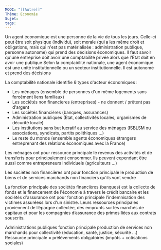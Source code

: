```yaml
---
MOOC: "[[Autre]]"
Thème: Economie
Sujet:
tags:
---
```


Un agent économique est une personne de la vie de tous les jours. Celle-ci peut être soit physique (individu), soit morale (qui a les même droit et obligations, mais qui n'est pas matérialisée : administration publique, personne autonome) qui prend des décisions économiques.
Il faut savoir qu'une entreprise doit avoir une comptabilité privée alors que l'Etat doit en avoir une publique
Selon la comptabilité nationale, une agent économique est une unité institutionnelle ou un secteur institutionnelle. Il est autonome et prend des décisions

La comptabilité nationale identifie 6 types d'acteur économiques :

- Les ménages (ensemble de personnes d'un même logements sans forcément liens familiaux)
- Les sociétés non financières (entreprises) - ne donnent / prêtent pas d'argent
- Les sociétés financières (banques, assurances)
- Administration publiques (Etat, collectivités locales, organismes de décurité locale)
- Les institutions sans but lucratif au service des ménages (ISBLSM ou associations, syndicats, partits polithiques ...)
- Le reste du monde (ensemble agents économiques étrangers entreprenant des relations économiques avec la France)

Les ménages ont pour ressource principale le revenus des activités et de transferts pour principalement consommer. Ils peuvent cependant être aussi comme entrepreneurs individuels (agriculteurs ...)

Les sociétés non financières ont pour fonction principale le production de biens et de services marchands non financiers qu'ils vont vendre

La fonction principale des sociétés financières (banques) est la collecte de fonds et le financement de l'économie à travers le crédit bancaire et les sociétés d'assurance ont pour fonction principale l'indemnisation des victimes assuréess lors d'un sinistre.
Leurs ressources principales proviennent de l’épargne collectée, des emprunts sur les marchés de capitaux et pour les compagnies d’assurance des primes liées aux contrats souscrits.

Administrations publiques fonction principale production de services non marchands pour collectivité (éducation, santé, justice, sécurité ...)
Ressource principale = prélèvements obligatoires (impôts + cotisations sociales)

